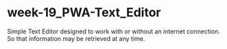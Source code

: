 # week-19_PWA-Text_Editor
Simple Text Editor designed to work with or without an internet connection.  So that information may be retrieved at any time.
